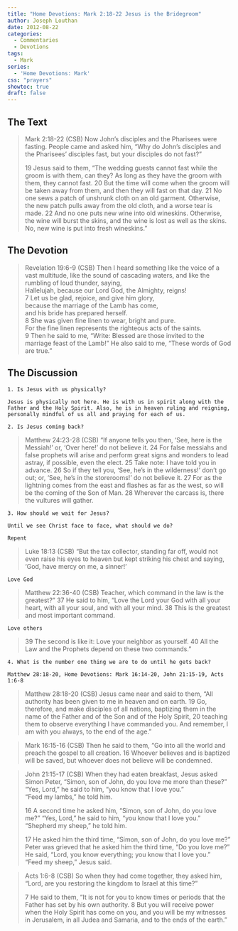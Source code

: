 ```yaml
---
title: "Home Devotions: Mark 2:18-22 Jesus is the Bridegroom"
author: Joseph Louthan
date: 2012-08-22
categories:
  - Commentaries
  - Devotions
tags:
  - Mark
series:
  - 'Home Devotions: Mark'
css: "prayers"
showtoc: true
draft: false
---
```

## The Text

>Mark 2:18-22 (CSB) Now John’s disciples and the Pharisees were fasting. People came and asked him, “Why do John’s disciples and the Pharisees’ disciples fast, but your disciples do not fast?”
>
>19 Jesus said to them, “The wedding guests cannot fast while the groom is with them, can they? As long as they have the groom with them, they cannot fast. 20 But the time will come when the groom will be taken away from them, and then they will fast on that day. 21 No one sews a patch of unshrunk cloth on an old garment. Otherwise, the new patch pulls away from the old cloth, and a worse tear is made. 22 And no one puts new wine into old wineskins. Otherwise, the wine will burst the skins, and the wine is lost as well as the skins. No, new wine is put into fresh wineskins.”

## The Devotion

>Revelation 19:6-9 (CSB) Then I heard something like the voice of a vast multitude, like the sound of cascading waters, and like the rumbling of loud thunder, saying,  
>Hallelujah, because our Lord God, the Almighty, reigns!  
>7 Let us be glad, rejoice, and give him glory,  
>because the marriage of the Lamb has come,  
>and his bride has prepared herself.  
>8 She was given fine linen to wear, bright and pure.  
>For the fine linen represents the righteous acts of the saints.  
>9 Then he said to me, “Write: Blessed are those invited to the marriage feast of the Lamb!” He also said to me, “These words of God are true.”

## The Discussion

```text
1. Is Jesus with us physically?

Jesus is physically not here. He is with us in spirit along with the Father and the Holy Spirit. Also, he is in heaven ruling and reigning, personally mindful of us all and praying for each of us.

2. Is Jesus coming back?
```

>Matthew 24:23-28 (CSB) “If anyone tells you then, ‘See, here is the Messiah!’ or, ‘Over here!’ do not believe it. 24 For false messiahs and false prophets will arise and perform great signs and wonders to lead astray, if possible, even the elect. 25 Take note: I have told you in advance. 26 So if they tell you, ‘See, he’s in the wilderness!’ don’t go out; or, ‘See, he’s in the storerooms!’ do not believe it. 27 For as the lightning comes from the east and flashes as far as the west, so will be the coming of the Son of Man. 28 Wherever the carcass is, there the vultures will gather.

```text
3. How should we wait for Jesus?

Until we see Christ face to face, what should we do?

Repent
```

>Luke 18:13 (CSB) “But the tax collector, standing far off, would not even raise his eyes to heaven but kept striking his chest and saying, ‘God, have mercy on me, a sinner!’

```text
Love God
```

>Matthew 22:36-40 (CSB) Teacher, which command in the law is the greatest?” 37 He said to him, “Love the Lord your God with all your heart, with all your soul, and with all your mind. 38 This is the greatest and most important command.

```text
Love others
```

>39 The second is like it: Love your neighbor as yourself. 40 All the Law and the Prophets depend on these two commands.”

```text
4. What is the number one thing we are to do until he gets back?

Matthew 28:18-20, Home Devotions: Mark 16:14-20, John 21:15-19, Acts 1:6-8

```

>Matthew 28:18-20 (CSB) Jesus came near and said to them, “All authority has been given to me in heaven and on earth. 19 Go, therefore, and make disciples of all nations, baptizing them in the name of the Father and of the Son and of the Holy Spirit, 20 teaching them to observe everything I have commanded you. And remember, I am with you always, to the end of the age.”

>Mark 16:15-16 (CSB) Then he said to them, “Go into all the world and preach the gospel to all creation. 16 Whoever believes and is baptized will be saved, but whoever does not believe will be condemned.

>John 21:15-17 (CSB) When they had eaten breakfast, Jesus asked Simon Peter, “Simon, son of John, do you love me more than these?”  
>“Yes, Lord,” he said to him, “you know that I love you.”  
>“Feed my lambs,” he told him.
>
>16 A second time he asked him, “Simon, son of John, do you love me?” “Yes, Lord,” he said to him, “you know that I love you.”  
>“Shepherd my sheep,” he told him.  
>
>17 He asked him the third time, “Simon, son of John, do you love me?” Peter was grieved that he asked him the third time, “Do you love me?” He said, “Lord, you know everything; you know that I love you.”  
>“Feed my sheep,” Jesus said.

>Acts 1:6-8 (CSB) So when they had come together, they asked him, “Lord, are you restoring the kingdom to Israel at this time?”
>
>7 He said to them, “It is not for you to know times or periods that the Father has set by his own authority. 8 But you will receive power when the Holy Spirit has come on you, and you will be my witnesses in Jerusalem, in all Judea and Samaria, and to the ends of the earth.”

<div style="page-break-after: always;"></div>

